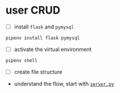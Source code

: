 # user CRUD

- [ ] install `flask` and `pymysql`

```bash
pipenv install flask pymysql
```
- [ ] activate the virtual environment

```bash
pipenv shell
```
- [ ] create file structure

- understand the flow, start with [`server.py`](server.py)